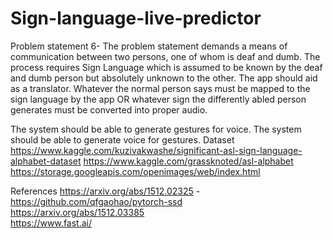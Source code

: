 # Sign-language-live-predictor

Problem statement 6- The problem statement demands a means of communication between two persons, one of whom is deaf and dumb. The process requires Sign Language which is assumed to be known by the deaf and dumb person but absolutely unknown to the other. The app should aid as a translator. Whatever the normal person says must be mapped to the sign language by the app OR whatever sign the differently abled person generates must be converted into proper audio.

The system should be able to generate gestures for voice.
The system should be able to generate voice for gestures.
Dataset
https://www.kaggle.com/kuzivakwashe/significant-asl-sign-language-alphabet-dataset 
https://www.kaggle.com/grassknoted/asl-alphabet                                                                                           
https://storage.googleapis.com/openimages/web/index.html

References
https://arxiv.org/abs/1512.02325 - https://github.com/qfgaohao/pytorch-ssd                                                                 
https://arxiv.org/abs/1512.03385                                                                                                           
https://www.fast.ai/
